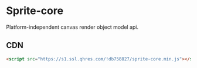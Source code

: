 # Sprite-core

Platform-independent canvas render object model api.

## CDN

```html
<script src="https://s1.ssl.qhres.com/!db758827/sprite-core.min.js"></script>
```
